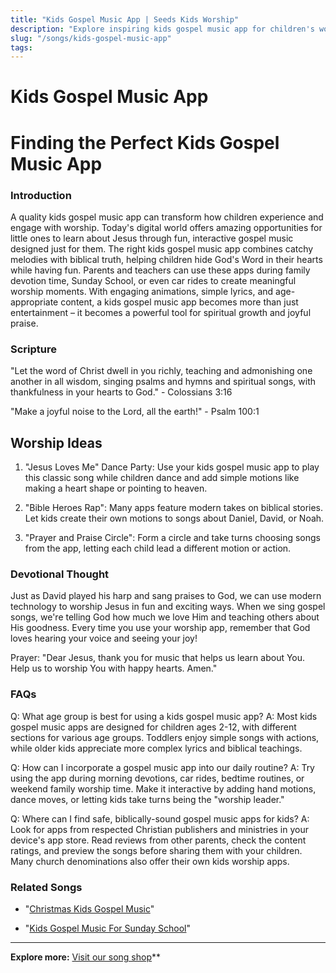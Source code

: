 ```yaml
---
title: "Kids Gospel Music App | Seeds Kids Worship"
description: "Explore inspiring kids gospel music app for children's worship and faith development. Biblical music resources for families and ministry."
slug: "/songs/kids-gospel-music-app"
tags:
---
```


# Kids Gospel Music App

# Finding the Perfect Kids Gospel Music App

### Introduction
A quality kids gospel music app can transform how children experience and engage with worship. Today's digital world offers amazing opportunities for little ones to learn about Jesus through fun, interactive gospel music designed just for them. The right kids gospel music app combines catchy melodies with biblical truth, helping children hide God's Word in their hearts while having fun. Parents and teachers can use these apps during family devotion time, Sunday School, or even car rides to create meaningful worship moments. With engaging animations, simple lyrics, and age-appropriate content, a kids gospel music app becomes more than just entertainment – it becomes a powerful tool for spiritual growth and joyful praise.

### Scripture
"Let the word of Christ dwell in you richly, teaching and admonishing one another in all wisdom, singing psalms and hymns and spiritual songs, with thankfulness in your hearts to God." - Colossians 3:16

"Make a joyful noise to the Lord, all the earth!" - Psalm 100:1

## Worship Ideas
1. "Jesus Loves Me" Dance Party: Use your kids gospel music app to play this classic song while children dance and add simple motions like making a heart shape or pointing to heaven.

2. "Bible Heroes Rap": Many apps feature modern takes on biblical stories. Let kids create their own motions to songs about Daniel, David, or Noah.

3. "Prayer and Praise Circle": Form a circle and take turns choosing songs from the app, letting each child lead a different motion or action.

### Devotional Thought
Just as David played his harp and sang praises to God, we can use modern technology to worship Jesus in fun and exciting ways. When we sing gospel songs, we're telling God how much we love Him and teaching others about His goodness. Every time you use your worship app, remember that God loves hearing your voice and seeing your joy!

Prayer: "Dear Jesus, thank you for music that helps us learn about You. Help us to worship You with happy hearts. Amen."

### FAQs

Q: What age group is best for using a kids gospel music app?
A: Most kids gospel music apps are designed for children ages 2-12, with different sections for various age groups. Toddlers enjoy simple songs with actions, while older kids appreciate more complex lyrics and biblical teachings.

Q: How can I incorporate a gospel music app into our daily routine?
A: Try using the app during morning devotions, car rides, bedtime routines, or weekend family worship time. Make it interactive by adding hand motions, dance moves, or letting kids take turns being the "worship leader."

Q: Where can I find safe, biblically-sound gospel music apps for kids?
A: Look for apps from respected Christian publishers and ministries in your device's app store. Read reviews from other parents, check the content ratings, and preview the songs before sharing them with your children. Many church denominations also offer their own kids worship apps.

### Related Songs

- "[Christmas Kids Gospel Music](/activities/christmas-kids-gospel-music/)"

- "[Kids Gospel Music For Sunday School](/activities/kids-gospel-music-for-sunday-school/)"

---

**Explore more:** [Visit our song shop](https://seedskidsworship.com/shop)**

<!-- Schema Markup -->
<script type="application/ld+json">
{
  "@context": "https://schema.org",
  "@type": "MusicRecording",
  "name": "Kids Gospel Music App",
  "byArtist": {
    "@type": "MusicGroup",
    "name": "Seeds Kids Worship"
  },
  "isFamilyFriendly": true,
  "url": "https://seedskidsworship.com/songs/kids-gospel-music-app/"
}
</script>